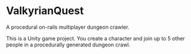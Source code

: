 ValkyrianQuest
==============

A procedural on-rails multiplayer dungeon crawler.

This is a Unity game project. You create a character and join up to 5 other people in a procedurally generated dungeon crawl.
